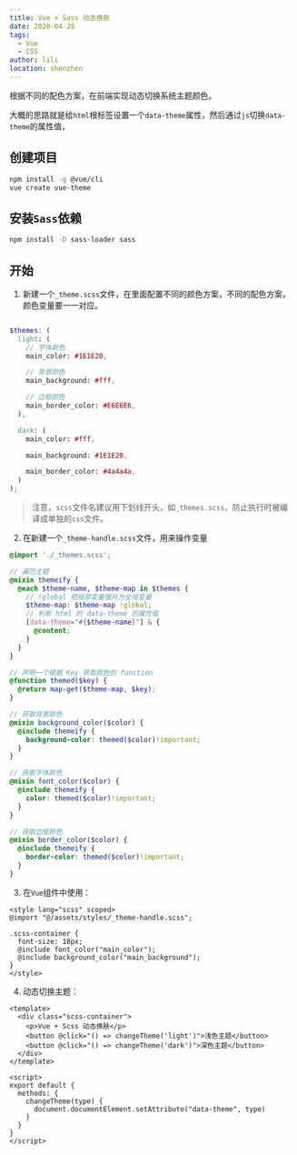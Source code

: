 ```yaml
---
title: Vue + Sass 动态换肤
date: 2020-04-28
tags:
  - Vue
  - CSS
author: lili
location: shenzhen
---
```


根据不同的配色方案，在前端实现动态切换系统主题颜色。

大概的思路就是给` html `根标签设置一个` data-theme `属性，然后通过` js `切换` data-theme `的属性值，

## 创建项目

```sh
npm install -g @vue/cli
vue create vue-theme
```

## 安装` Sass `依赖

```sh
npm install -D sass-loader sass
```

## 开始

1. 新建一个` _theme.scss `文件，在里面配置不同的颜色方案，不同的配色方案，颜色变量要一一对应。

```scss

$themes: (
  light: (
    // 字体颜色
    main_color: #1E1E20,

    // 背景颜色
    main_background: #fff,

    // 边框颜色
    main_border_color: #E6E6E6,
  ),

  dark: (
    main_color: #fff,

    main_background: #1E1E20,

    main_border_color: #4a4a4a,
  )
);
```

> 注意，` scss `文件名建议用下划线开头，如` _themes.scss `，防止执行时被编译成单独的` css `文件。

2. 在新建一个` _theme-handle.scss `文件，用来操作变量

```scss
@import './_themes.scss';

// 遍历主题
@mixin themeify {
  @each $theme-name, $theme-map in $themes {
    // !global 把局部变量强升为全局变量
    $theme-map: $theme-map !global;
    // 判断 html 的 data-theme 的属性值
    [data-theme="#{$theme-name}"] & {
      @content;
    }
  }
}

// 声明一个根据 Key 获取颜色的 function
@function themed($key) {
  @return map-get($theme-map, $key);
}

// 获取背景颜色
@mixin background_color($color) {
  @include themeify {
    background-color: themed($color)!important;
  }
}

// 获取字体颜色
@mixin font_color($color) {
  @include themeify {
    color: themed($color)!important;
  }
}

// 获取边框颜色
@mixin border_color($color) {
  @include themeify {
    border-color: themed($color)!important;
  }
}
```

3. 在` Vue `组件中使用：

```vue
<style lang="scss" scoped>
@import "@/assets/styles/_theme-handle.scss";

.scss-container {
  font-size: 18px;
  @include font_color("main_color");
  @include background_color("main_background");
}
</style>
```

4. 动态切换主题：

```vue
<template>
  <div class="scss-container">
    <p>Vue + Scss 动态换肤</p>
    <button @click="() => changeTheme('light')">浅色主题</button>
    <button @click="() => changeTheme('dark')">深色主题</button>
  </div>
</template>

<script>
export default {
  methods: {
    changeTheme(type) {
      document.documentElement.setAttribute("data-theme", type)
    }
  }
}
</script>
```
